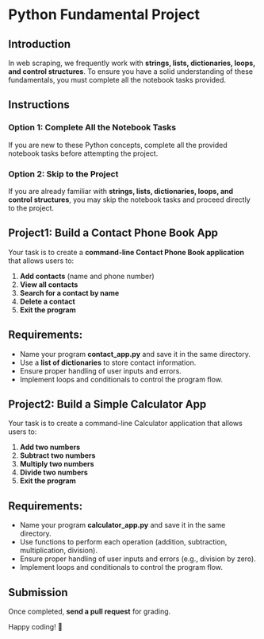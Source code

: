 # Python Fundamental Project

## Introduction
In web scraping, we frequently work with **strings, lists, dictionaries, loops, and control structures**. To ensure you have a solid understanding of these fundamentals, you must complete all the notebook tasks provided.

## Instructions
### Option 1: Complete All the Notebook Tasks
If you are new to these Python concepts, complete all the provided notebook tasks before attempting the project.

### Option 2: Skip to the Project
If you are already familiar with **strings, lists, dictionaries, loops, and control structures**, you may skip the notebook tasks and proceed directly to the project.

## Project1: Build a Contact Phone Book App
Your task is to create a **command-line Contact Phone Book application** that allows users to:
1. **Add contacts** (name and phone number)
2. **View all contacts**
3. **Search for a contact by name**
4. **Delete a contact**
5. **Exit the program**

## Requirements:
- Name your program **contact_app.py** and save it in the same directory.
- Use a **list of dictionaries** to store contact information.
- Ensure proper handling of user inputs and errors.
- Implement loops and conditionals to control the program flow.

## Project2: Build a Simple Calculator App
Your task is to create a command-line Calculator application that allows users to:
1. **Add two numbers**
2. **Subtract two numbers**
3. **Multiply two numbers**
4. **Divide two numbers**
5. **Exit the program**

## Requirements:
- Name your program **calculator_app.py** and save it in the same directory.
- Use functions to perform each operation (addition, subtraction, multiplication, division).
- Ensure proper handling of user inputs and errors (e.g., division by zero).
- Implement loops and conditionals to control the program flow.

## Submission
Once completed, **send a pull request** for grading.

Happy coding! 🚀